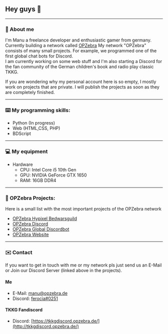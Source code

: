 ## Hey guys 👋

--------------------------------------------------

### 👤 About me

I'm Manu a freelance developer and enthusiastic gamer from germany. Currently building a network called [OPZebra](https://www.opzebra.de/)
My network "OPZebra" consists of many small projects. For example, we programmed one of the first global chat bots for Discord.  
I am currently working on some web stuff and I'm also starting a Discord for the fan community of the German children's book and radio play classic TKKG. 

If you are wondering why my personal account here is so empty, I mostly work on projects that are private.
I will publish the projects as soon as they are completely finished. 

--------------------------

### ⌨️ My programming skills:

- Python (In progress)
- Web (HTML,CSS, PHP)
- BDScript

---------------------------

### 💻 My equipment

* Hardware
  - CPU: Intel Core i5 10th Gen
  - GPU: NVIDIA GeForce GTX 1650
  - RAM: 16GB DDR4

-----------------------

### 🚧 OPZebra Projects:

Here is a small list with the most important projects of the OPZebra network

- [OPZebra Hypixel Bedwarsguild](http://gilde.opzebra.de/)
- [OPZebra Discord](http://discord.opzebra.de/)
- [OPZebra Global Discordbot](http://global.opzebra.de/)
- [OPZebra Website](https://www.opzebra.de/)

-----------------------

### ✉️ Contact

If you want to get in touch with me or my network pls just send us an E-Mail or Join our Discord Server (linked above in the projects).

#### Me

* E-Mail: [manu@opzebra.de](mailto:manu@opzebra.de)
* Discord: [ferocia#0251](https://discord.com/users/477070826668294155)

#### TKKG Fandiscord

* Discord: [https://tkkgdiscord.opzebra.de/](http://tkkgdiscord.opzebra.de/)
